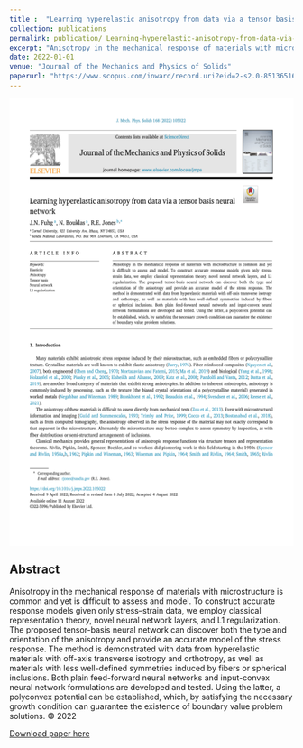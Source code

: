 ```yaml
---
title :  "Learning hyperelastic anisotropy from data via a tensor basis neural network"
collection: publications 
permalink: publication/ Learning-hyperelastic-anisotropy-from-data-via-a-tensor-basis-neural-network
excerpt: "Anisotropy in the mechanical response of materials with microstructure is common and yet is difficult to assess and model. To construct accurate response models given only stress–strain data, we employ classical representation theory, novel neural network layers, and L1 regularization. The proposed tensor-basis neural network can discover both the type and orientation of the anisotropy and provide an accurate model of the stress response. The method is demonstrated with data from hyperelastic materials with off-axis transverse isotropy and orthotropy, as well as materials with less well-defined symmetries induced by fibers or spherical inclusions. Both plain feed-forward neural networks and input-convex neural network formulations are developed and tested. Using the latter, a polyconvex potential can be established, which, by satisfying the necessary growth condition can guarantee the existence of boundary value problem solutions. © 2022"
date: 2022-01-01
venue: "Journal of the Mechanics and Physics of Solids"
paperurl: "https://www.scopus.com/inward/record.uri?eid=2-s2.0-85136516056&doi=10.1016%2fj.jmps.2022.105022&partnerID=40&md5=1d8fc34fe11fb049004c6d344619ff43"
---
```

 
<p align="center">
<img align="middle" src="./../images/paperImage3.png" alt="Overview" width="596" height="794" />
</p> 
 
## Abstract 
Anisotropy in the mechanical response of materials with microstructure is common and yet is difficult to assess and model. To construct accurate response models given only stress–strain data, we employ classical representation theory, novel neural network layers, and L1 regularization. The proposed tensor-basis neural network can discover both the type and orientation of the anisotropy and provide an accurate model of the stress response. The method is demonstrated with data from hyperelastic materials with off-axis transverse isotropy and orthotropy, as well as materials with less well-defined symmetries induced by fibers or spherical inclusions. Both plain feed-forward neural networks and input-convex neural network formulations are developed and tested. Using the latter, a polyconvex potential can be established, which, by satisfying the necessary growth condition can guarantee the existence of boundary value problem solutions. © 2022
 
[Download paper here](https://www.scopus.com/inward/record.uri?eid=2-s2.0-85136516056&doi=10.1016%2fj.jmps.2022.105022&partnerID=40&md5=1d8fc34fe11fb049004c6d344619ff43)